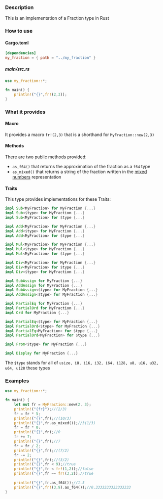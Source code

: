 ### Description
This is an implementation of a Fraction type in Rust

### How to use
#### Cargo.toml
```toml
[dependencies]
my_fraction = { path = "../my_fraction" }
```
##### main/src.rs
```rust
use my_fraction::*;

fn main() {
    println!("{}",fr!(2,3));
}
```
### What it provides
#### Macro
It provides a macro `fr!(2,3)` that is a shorthand for `MyFraction::new(2,3)` 
#### Methods
There are two public methods provided:
- `as_f64()` that returns the approximation of the fraction as a `f64` type
- `as_mixed()` that returns a string of the fraction written in the [mixed numbers](https://en.wikipedia.org/wiki/Fraction#Mixed_numbers) representation 
#### Traits
This type provides implementations for these Traits:
```rust 
impl Sub<MyFraction> for MyFraction {...}
impl Sub<$type> for MyFraction {...}
impl Sub<MyFraction> for $type {...}

impl Add<MyFraction> for MyFraction {...}
impl Add<$type> for MyFraction {...}
impl Add<MyFraction> for $type {...}

impl Mul<MyFraction> for MyFraction {...}
impl Mul<$type> for MyFraction {...}
impl Mul<MyFraction> for $type {...}

impl Div<MyFraction> for MyFraction {...}
impl Div<MyFraction> for $type {...}
impl Div<$type> for MyFraction {...}

impl SubAssign for MyFraction {...}
impl AddAssign for MyFraction {...}
impl SubAssign<$type> for MyFraction {...}
impl AddAssign<$type> for MyFraction {...}

impl PartialEq for MyFraction {...}
impl PartialOrd for MyFraction {...}
impl Ord for MyFraction {...}

impl PartialEq<$type> for MyFraction {...}
impl PartialOrd<$type> for MyFraction {...}
impl PartialEq<MyFraction> for $type {...}
impl PartialOrd<MyFraction> for $type {...}

impl From<$type> for MyFraction {...}

impl Display for MyFraction {...}
```
The `$type` stands for all of `usize, i8, i16, i32, i64, i128, u8, u16, u32, u64, u128` these types

### Examples
```rust
use my_fraction::*;

fn main() {
    let mut fr = MyFraction::new(2, 3);
    println!("{fr}");//(2/3)   
    fr = fr * 5;
    println!("{}",fr);//(10/3)
    println!("{}",fr.as_mixed());//3(1/3)
    fr = fr * 0;
    println!("{}",fr);//0
    fr += 7;
    println!("{}",fr);//7
    fr = fr / 2;
    println!("{}",fr);//(7/2)
    fr -= 2;
    println!("{}",fr);//(3/2)
    println!("{}",fr < 9);//true
    println!("{}",fr < fr!(1,2));//false
    println!("{}",fr == fr!(3,2));//true
 
    println!("{}",fr.as_f64());//1.5
    println!("{}",fr!(3,9).as_f64());//0.3333333333333333
}
```
